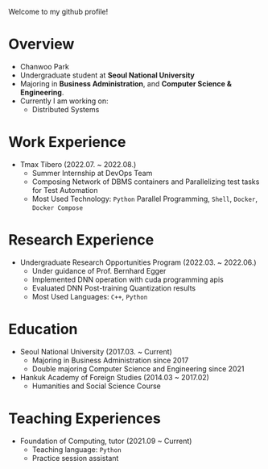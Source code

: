 Welcome to my github profile!    
# Overview
+ Chanwoo Park
+ Undergraduate student at **Seoul National University**
+ Majoring in **Business Administration**, and **Computer Science & Engineering**.
+ Currently I am working on:
    + Distributed Systems 
# Work Experience
+ Tmax Tibero (2022.07. ~ 2022.08.)
    + Summer Internship at DevOps Team
    + Composing Network of DBMS containers and Parallelizing test tasks for Test Automation
    + Most Used Technology: `Python` Parallel Programming, `Shell`, `Docker`, `Docker Compose`
# Research Experience
+ Undergraduate Research Opportunities Program (2022.03. ~ 2022.06.)
    + Under guidance of Prof. Bernhard Egger
    + Implemented DNN operation with cuda programming apis
    + Evaluated DNN Post-training Quantization results
    + Most Used Languages: `C++`, `Python`
# Education
+ Seoul National University (2017.03. ~ Current)
    + Majoring in Business Administration since 2017
    + Double majoring Computer Science and Engineering since 2021
+ Hankuk Academy of Foreign Studies (2014.03 ~ 2017.02)
    + Humanities and Social Science Course
# Teaching Experiences
+ Foundation of Computing, tutor (2021.09 ~ Current)
    + Teaching language: `Python`
    + Practice session assistant
